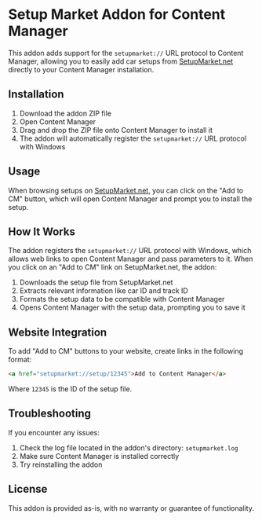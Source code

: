 # Setup Market Addon for Content Manager

This addon adds support for the `setupmarket://` URL protocol to Content Manager, allowing you to easily add car setups from [SetupMarket.net](https://setupmarket.net) directly to your Content Manager installation.

## Installation

1. Download the addon ZIP file
2. Open Content Manager
3. Drag and drop the ZIP file onto Content Manager to install it
4. The addon will automatically register the `setupmarket://` URL protocol with Windows

## Usage

When browsing setups on [SetupMarket.net](https://setupmarket.net), you can click on the "Add to CM" button, which will open Content Manager and prompt you to install the setup.

## How It Works

The addon registers the `setupmarket://` URL protocol with Windows, which allows web links to open Content Manager and pass parameters to it. When you click on an "Add to CM" link on SetupMarket.net, the addon:

1. Downloads the setup file from SetupMarket.net
2. Extracts relevant information like car ID and track ID
3. Formats the setup data to be compatible with Content Manager
4. Opens Content Manager with the setup data, prompting you to save it

## Website Integration

To add "Add to CM" buttons to your website, create links in the following format:

```html
<a href="setupmarket://setup/12345">Add to Content Manager</a>
```

Where `12345` is the ID of the setup file.

## Troubleshooting

If you encounter any issues:

1. Check the log file located in the addon's directory: `setupmarket.log`
2. Make sure Content Manager is installed correctly
3. Try reinstalling the addon

## License

This addon is provided as-is, with no warranty or guarantee of functionality. 